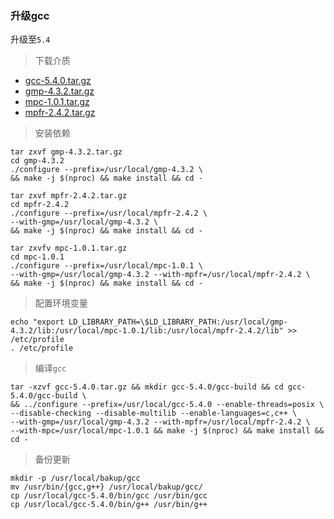 ### 升级gcc

升级至`5.4`

> 下载介质

- [gcc-5.4.0.tar.gz](http://ftp.gnu.org/gnu/gcc/gcc-5.4.0/gcc-5.4.0.tar.gz)
- [gmp-4.3.2.tar.gz](http://ftp.gnu.org/gnu/gmp/gmp-4.3.2.tar.gz)
- [mpc-1.0.1.tar.gz](http://ftp.gnu.org/gnu/mpc/mpc-1.0.1.tar.gz)
- [mpfr-2.4.2.tar.gz](http://ftp.gnu.org/gnu/mpfr/mpfr-2.4.2.tar.gz)

> 安装依赖

```shell script
tar zxvf gmp-4.3.2.tar.gz
cd gmp-4.3.2
./configure --prefix=/usr/local/gmp-4.3.2 \
&& make -j $(nproc) && make install && cd -

tar zxvf mpfr-2.4.2.tar.gz
cd mpfr-2.4.2
./configure --prefix=/usr/local/mpfr-2.4.2 \
--with-gmp=/usr/local/gmp-4.3.2 \
&& make -j $(nproc) && make install && cd -

tar zxvfv mpc-1.0.1.tar.gz
cd mpc-1.0.1
./configure --prefix=/usr/local/mpc-1.0.1 \
--with-gmp=/usr/local/gmp-4.3.2 --with-mpfr=/usr/local/mpfr-2.4.2 \
&& make -j $(nproc) && make install && cd -
```

> 配置环境变量

```shell script
echo "export LD_LIBRARY_PATH=\$LD_LIBRARY_PATH:/usr/local/gmp-4.3.2/lib:/usr/local/mpc-1.0.1/lib:/usr/local/mpfr-2.4.2/lib" >> /etc/profile
. /etc/profile
```

> 编译`gcc`

```shell script
tar -xzvf gcc-5.4.0.tar.gz && mkdir gcc-5.4.0/gcc-build && cd gcc-5.4.0/gcc-build \
&& ../configure --prefix=/usr/local/gcc-5.4.0 --enable-threads=posix \
--disable-checking --disable-multilib --enable-languages=c,c++ \
--with-gmp=/usr/local/gmp-4.3.2 --with-mpfr=/usr/local/mpfr-2.4.2 \
--with-mpc=/usr/local/mpc-1.0.1 && make -j $(nproc) && make install && cd -
```

> 备份更新

```shell script
mkdir -p /usr/local/bakup/gcc
mv /usr/bin/{gcc,g++} /usr/local/bakup/gcc/
cp /usr/local/gcc-5.4.0/bin/gcc /usr/bin/gcc
cp /usr/local/gcc-5.4.0/bin/g++ /usr/bin/g++
```